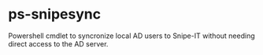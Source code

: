 # ps-snipesync
Powershell cmdlet to syncronize local AD users to Snipe-IT without needing direct access to the AD server.
